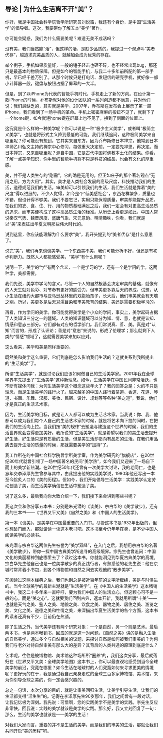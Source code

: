 ## 导论 | 为什么生活离不开“美”？

你好，我是中国社会科学院哲学所研究员刘悦笛，我还有个身份，是中国“生活美学”的倡导者。这次，我要带你了解五本“美学”著作。

你可能会疑惑，我们为什么需要美呢？难道无美不成活吗？

没有美，我们当然能“活”，但这样的活，是缺少品质的。我提过一个观点叫“美者优存”，越追求完美品质的人，就越加会成为优秀的存在。

举个例子，手机如果质量好，一般的锤子轻击也砸不碎，也不经常出现bug，那还只是最基本的物质保障。但是如今的智能手机，与我二十多年前所配的第一部手机，早已经千差万别了。从那个时候只是打电话、发短信的硬壳手机，就好像一部小计算器一般，键盘与按钮占据了屏幕的一大半。

但是，到了以iPhone为代表的智能手机时代，手机走上了新的方向。在设计第一款iPhone的时候，乔布斯就对他的设计团队的一系列创造都不满意，并对他们说：我们最缺乏的，其实就是美学。2007年，乔布斯在发布会上展示了第一部iPhone，我们看到了一场手机的革命。手机上密密麻麻的按钮不见了，就剩下了一个home键，如今就连home键在屏幕上也不见了，换到了侧面的位置上。

这究竟是什么样的一种美学呢？你可以说是一种“极少主义美学”，或者叫“极简主义美学”，也就是将形式主义降到最低的可能。我们继续追问，这种极简美学来自哪里呢？你可能没有想到，它其实来自东方，因为乔布斯修日本禅宗，他常到日本禅师乙川弘文主持的禅宗中心修习，每做重大决定前，一定要先禅思，再决定。而日本禅宗，又来自哪里呢？源自中国，它是古代中国将佛教本土化的结果。你看，了解一点美学知识，你手里的智能手机将不只是科技的结晶，也会有文化的厚重感。

美，并不是人类生存的“刚需”，它的确是无用的。但正如庄子的那个著名观点“无用之用，方为大用”。其实，美才是人类社会发展的高级尺度，科技推动我们的生活，道德规范我们的生活，审美却可以引领我们的生活，我们生活就是靠着“美的尺度”得以进展的。不少人觉得，如今是个“低美感社会”，东西花样繁多，质量也不错，但设计得不够美。我们不要忘记，实用只能保障质量，审美却能提升品质。在我们的衣、食、住、行、用的物质基础满足之后，我们一定会有对更高生活品质的追求，而审美便构成了这种高品质生活的标准。从历史上看更是如此，中国人常说秦汉气势、魏晋风度、盛唐气象、宋元意韵、明清趣味，你看，我们就是以“美”来表征出华夏文明那些伟大时代的。

说到这里，你应该能理解为什么要求“美”，我开头提到的“美者优存”是什么意思了。

说完“美”，我们再来谈谈美学。一个东西美不美，我们可能分析不好，但还是有初步判断力。既然人人都能感受美，“美学”有什么用呢？

说明一下，美学的“学”有两个含义，一个是学习的学，还有一个是学问的学。这两种学，美都需要。

我们先说，美学中学习的含义。尽管一个人的自然根基会决定审美的基础，就像有的人天生就对色彩、对节奏有更好的感受力，但审美更多靠后天的养成。试想，从小生活在纽约大都市与亚马逊丛林里的双胞胎孩子，长大后，他们审美就会有天壤之别。所以，美更多是后天耳濡目染和审美教育的结果，美还是需要积极学习的。

再看，作为学问的美学。你可能觉得美学是个小众的学问，事实上，美学起码占据了人类知识三分之一的疆域。人类的知识疆域可以分为知、情、意，也就是认知、情感和意志三部分。它们都有对应的哲学部门。我们常说真、善、美。真是对“认知”而言的，形成了认识论；善是对“意志”来说的，形成了伦理学；那么就剩下人类的“情感”领域了，这就需要美学来加以应对。

这么看来，美学和美是同样重要的。

既然美和美学这么重要，它们到底是怎么影响我们生活的？这就关系到我所提出的“生活美学”了。

所谓“生活美学”，就是讨论我们应该如何做自己的生活美学家。2001年我在全球学界率先提出了“生活美学”这种新理念。如今，生活美学在中国民间非常活跃，也不断有媒体问我：为何生活美学这个概念这些年火了？我的回答总是：火的不只是理念，而是生活美学的践行火了。越来越多的中国人践行着茶道、香道、花道、琴道、书画、乐舞、汉服、美妆、民宿、设计、规划等等各种“美之道”，我说，他们才是真正的生活艺术家。

因为，生活美学的目标，就是让人人都可以成为生活艺术家。当我说：你、我、他都可以成为我们每个人自己的生活艺术家的时候，就是将艺术向下拉的同时，在把我们的生活向上拉。当我们按“美的规律”去塑造与建造这个世界的时候，我们的生活世界就会变得更加美好。我所说的“生活美学”，就是希望以我们的美生活去提升好生活，好生活只是有质量的生活，但是美生活却指向有品质的生活。在我们用品质去提升生活的质量的时候，那就需要美学的“加持”了。

我工作所在的中国社会科学院哲学所美学室，作为美学研究的“旗舰店”，在20世纪80年代就曾引领了一场中国著名的民间“美学热”，如今我们又迎来了一场自下而上的美学新热潮。在20世纪50年代还曾有一次美学大讨论，我的老同仁，也是忘年交李泽厚先生曾参与其中，由此提出他的实践美学说，1980年他还写出一本至今脍炙人口的《美的历程》。但如今，我们开始倡导生活美学：实践美学认定劳动创造了美，而生活美学确信在生活中塑造了美。

说了这么多，最后我向你大致介绍一下，我们接下来会讲到哪些书呢？

我这次会和你分享五本书：分别是朱光潜的《谈美》、宗白华的《美学散步》，还有我的三本书——《世界又平又美》《自然之美》和《中国人的生活美学》。

第一本《谈美》，是美学在中国最重要的入门书。尽管这本书是1932年出版的，但你想破门而入，那就请读一读这本老书吧。这本书至今仍年年在卖，是不少中国人阅读美学的必读书。

朱光潜与宗白华这两位先生被誉为“美学双峰”，在入门之后，我想用宗白华的名著《美学散步》，带你一探中国古典美学所追寻的高级境界。宗先生也曾追问：中国文化的美丽精神到底哪里去了？读过这本书，你就能洞见到华夏古典美学的高境。宗白华先生他自己也是一位美学散步的真正践行者，有熟悉他的老先生说：他在京城时常背着小书包，到各个博物馆和自然之间去实现他的“散步美学”。

在阅读过这两本经典之后，我们也别总是被近百年前的文字所缠绕，美是与时俱进的。当今全球美学的最新主潮就是“生活美学”。在《中国人的生活美学》这本畅销书中，我这二十多年来一直呼吁，要为我们中国人的生活立心，但这颗心可不是一般的心，而是“美之心”。这就要我们回到古典，返本开新，我就用所谓“十美”——也就是天气之美、鉴人之美、地貌之美、饮食之美、器物之美、居住之美、游览之美、文化之美、道德之美和性情之美，来深描出华夏生活美学的各个方面，这本书的读者还真有不少，目前仍在热销。

除了生活之外，当代美学还有两个研究对象：一个是自然，另一个则是艺术。最后两本书，也是两本畅销书，回应的就是这一对问题。《自然之美》讲的是融入生活的自然美学，通过多个与自然相关的议题，来探讨自然是如何被我们审美的？为何我们与老外对待自然审美有那么大的差异？其背后的人类共通的原理到底是什么？

艺术呢，往往是被博物馆、美术馆这种场所所“圈养”的，我们这次分享，最后就落归在《世界又平又美：全球美学地图》这本书上，你可以最直观地感受到当今全球美学的前沿，究竟在哪里？如今生活在地球村的人们究竟如何来寻求更美的情境呢？更好玩的在于，我是通过我自己亲身走过的全球三百多家博物馆、美术馆，来为你引导全球之美的，你一定会感兴趣的。

总之一句话，本次分享的目的，就是让审美回归生活，让美学引导生活，让我们的生活都变得“活生生”的。记得在李泽厚先生90岁那年，我们之间曾有一段对话，让我记忆极为深刻。我先说：可惜啊，您的实践美学不是美学的实践。李先生反应非常快，回我说：实践的美学就该是美学的实践。那么好，我又立刻回复了一句：那么，生活的美学也就该是——美学的生活！

对我们大家而言，重要的并不是生活的美学，而是我们的审美的生活，那就让我们共同开启“美的历程”吧。











